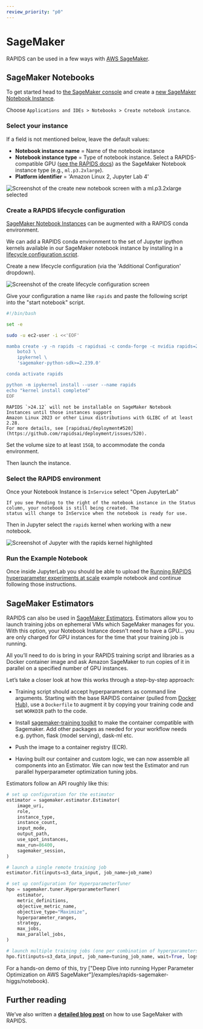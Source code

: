 ```yaml
---
review_priority: "p0"
---
```


# SageMaker

RAPIDS can be used in a few ways with [AWS SageMaker](https://aws.amazon.com/sagemaker/).

## SageMaker Notebooks

To get started head to [the SageMaker console](https://console.aws.amazon.com/sagemaker/) and create a [new SageMaker
Notebook Instance](https://console.aws.amazon.com/sagemaker/home#/notebook-instances/create).

Choose `Applications and IDEs > Notebooks > Create notebook instance`.

### Select your instance

If a field is not mentioned below, leave the default values:

- **Notebook instance name** = Name of the notebook instance
- **Notebook instance type** = Type of notebook instance. Select a RAPIDS-compatible GPU ([see the RAPIDS
  docs](https://docs.rapids.ai/install#system-req)) as the SageMaker Notebook instance type (e.g., `ml.p3.2xlarge`).
- **Platform identifier** = 'Amazon Linux 2, Jupyter Lab 4'

![Screenshot of the create new notebook screen with a ml.p3.2xlarge
selected](../../images/sagemaker-create-notebook-instance.png)

### Create a RAPIDS lifecycle configuration

[SageMaker Notebook Instances](https://docs.aws.amazon.com/sagemaker/latest/dg/nbi.html) can be augmented with a RAPIDS
conda environment.

We can add a RAPIDS conda environment to the set of Jupyter ipython kernels available in our SageMaker notebook instance
by installing in a [lifecycle configuration
script](https://docs.aws.amazon.com/sagemaker/latest/dg/notebook-lifecycle-config.html).

Create a new lifecycle configuration (via the 'Additional Configuration' dropdown).

![Screenshot of the create lifecycle configuration screen](../../images/sagemaker-create-lifecycle-configuration.png)

Give your configuration a name like `rapids` and paste the following script into the "start notebook" script.

```bash
#!/bin/bash

set -e

sudo -u ec2-user -i <<'EOF'

mamba create -y -n rapids -c rapidsai -c conda-forge -c nvidia rapids=24.12 python=3.12 cuda-version=12.4 \
    boto3 \
    ipykernel \
    'sagemaker-python-sdk>=2.239.0'

conda activate rapids

python -m ipykernel install --user --name rapids
echo "kernel install completed"
EOF
```

```{warning}
RAPIDS `>24.12` will not be installable on SageMaker Notebook Instances until those instances support
Amazon Linux 2023 or other Linux distributions with GLIBC of at least 2.28.
For more details, see [rapidsai/deployment#520](https://github.com/rapidsai/deployment/issues/520).
```

Set the volume size to at least `15GB`, to accommodate the conda environment.

Then launch the instance.

### Select the RAPIDS environment

Once your Notebook Instance is `InService` select "Open JupyterLab"

```{note}
If you see Pending to the right of the notebook instance in the Status column, your notebook is still being created. The
status will change to InService when the notebook is ready for use.
```

Then in Jupyter select the `rapids` kernel when working with a new notebook.

![Screenshot of Jupyter with the rapids kernel highlighted](../../images/sagemaker-choose-rapids-kernel.png)

### Run the Example Notebook

Once inside JupyterLab you should be able to upload the [Running RAPIDS hyperparameter experiments at
scale](/examples/rapids-sagemaker-higgs/notebook) example notebook and continue following those instructions.

## SageMaker Estimators

RAPIDS can also be used in [SageMaker
Estimators](https://sagemaker.readthedocs.io/en/stable/api/training/estimators.html). Estimators allow you to launch
training jobs on ephemeral VMs which SageMaker manages for you. With this option, your Notebook Instance doesn't need to
have a GPU... you are only charged for GPU instances for the time that your training job is running.

All you’ll need to do is bring in your RAPIDS training script and libraries as a Docker container image and ask Amazon
SageMaker to run copies of it in parallel on a specified number of GPU instances.

Let’s take a closer look at how this works through a step-by-step approach:

- Training script should accept hyperparameters as command line arguments. Starting with the base RAPIDS container
  (pulled from [Docker Hub](https://hub.docker.com/u/rapidsai)), use a `Dockerfile` to augment it by copying your
  training code and set `WORKDIR` path to the code.

- Install [sagemaker-training toolkit](https://github.com/aws/sagemaker-training-toolkit) to make the container
  compatible with Sagemaker. Add other packages as needed for your workflow needs e.g. python, flask (model serving),
  dask-ml etc.

- Push the image to a container registry (ECR).

- Having built our container and custom logic, we can now assemble all components into an Estimator. We can now test the
  Estimator and run parallel hyperparameter optimization tuning jobs.

Estimators follow an API roughly like this:

```python
# set up configuration for the estimator
estimator = sagemaker.estimator.Estimator(
    image_uri,
    role,
    instance_type,
    instance_count,
    input_mode,
    output_path,
    use_spot_instances,
    max_run=86400,
    sagemaker_session,
)

# launch a single remote training job
estimator.fit(inputs=s3_data_input, job_name=job_name)

# set up configuration for HyperparameterTuner
hpo = sagemaker.tuner.HyperparameterTuner(
    estimator,
    metric_definitions,
    objective_metric_name,
    objective_type="Maximize",
    hyperparameter_ranges,
    strategy,
    max_jobs,
    max_parallel_jobs,
)

# launch multiple training jobs (one per combination of hyperparameters)
hpo.fit(inputs=s3_data_input, job_name=tuning_job_name, wait=True, logs="All")
```

For a hands-on demo of this, try ["Deep Dive into running Hyper Parameter Optimization on AWS
SageMaker"]/examples/rapids-sagemaker-higgs/notebook).

## Further reading

We’ve also written a **[detailed blog
post](https://medium.com/rapids-ai/running-rapids-experiments-at-scale-using-amazon-sagemaker-d516420f165b)** on how to
use SageMaker with RAPIDS.

```{relatedexamples}

```
